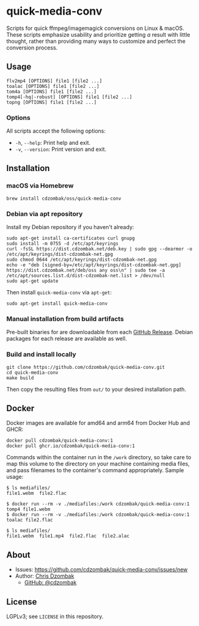 # quick-media-conv

Scripts for quick ffmpeg/imagemagick conversions on Linux & macOS. These scripts emphasize usability and prioritize getting _a_ result with little thought, rather than providing many ways to customize and perfect the conversion process.

## Usage

```text
flv2mp4 [OPTIONS] file1 [file2 ...]
toalac [OPTIONS] file1 [file2 ...]
tom4a [OPTIONS] file1 [file2 ...]
tomp4[-hq|-robust] [OPTIONS] file1 [file2 ...]
topng [OPTIONS] file1 [file2 ...]
```

### Options

All scripts accept the following options:

- `-h`, `--help`: Print help and exit.
- `-v`, `--version`: Print version and exit.

## Installation

### macOS via Homebrew

```shell
brew install cdzombak/oss/quick-media-conv
```

### Debian via apt repository

Install my Debian repository if you haven't already:
```shell
sudo apt-get install ca-certificates curl gnupg
sudo install -m 0755 -d /etc/apt/keyrings
curl -fsSL https://dist.cdzombak.net/deb.key | sudo gpg --dearmor -o /etc/apt/keyrings/dist-cdzombak-net.gpg
sudo chmod 0644 /etc/apt/keyrings/dist-cdzombak-net.gpg
echo -e "deb [signed-by=/etc/apt/keyrings/dist-cdzombak-net.gpg] https://dist.cdzombak.net/deb/oss any oss\n" | sudo tee -a /etc/apt/sources.list.d/dist-cdzombak-net.list > /dev/null
sudo apt-get update
```

Then install `quick-media-conv` via `apt-get`:
```shell
sudo apt-get install quick-media-conv
```

### Manual installation from build artifacts

Pre-built binaries for are downloadable from each [GitHub Release](https://github.com/cdzombak/quick-media-conv/releases). Debian packages for each release are available as well.

### Build and install locally

```shell
git clone https://github.com/cdzombak/quick-media-conv.git
cd quick-media-conv
make build
```

Then copy the resulting files from `out/` to your desired installation path.

## Docker

Docker images are available for amd64 and arm64 from Docker Hub and GHCR:

```shell
docker pull cdzombak/quick-media-conv:1
docker pull ghcr.io/cdzombak/quick-media-conv:1
```

Commands within the container run in the `/work` directory, so take care to map this volume to the directory on your machine containing media files, and pass filenames to the container's command appropriately. Sample usage:

```text
$ ls mediafiles/
file1.webm  file2.flac

$ docker run --rm -v ./mediafiles:/work cdzombak/quick-media-conv:1 tomp4 file1.webm
$ docker run --rm -v ./mediafiles:/work cdzombak/quick-media-conv:1 toalac file2.flac

$ ls mediafiles/
file1.webm  file1.mp4  file2.flac  file2.alac
```

## About

- Issues: https://github.com/cdzombak/quick-media-conv/issues/new
- Author: [Chris Dzombak](https://www.dzombak.com)
    - [GitHub: @cdzombak](https://www.github.com/cdzombak)

## License

LGPLv3; see `LICENSE` in this repository.

